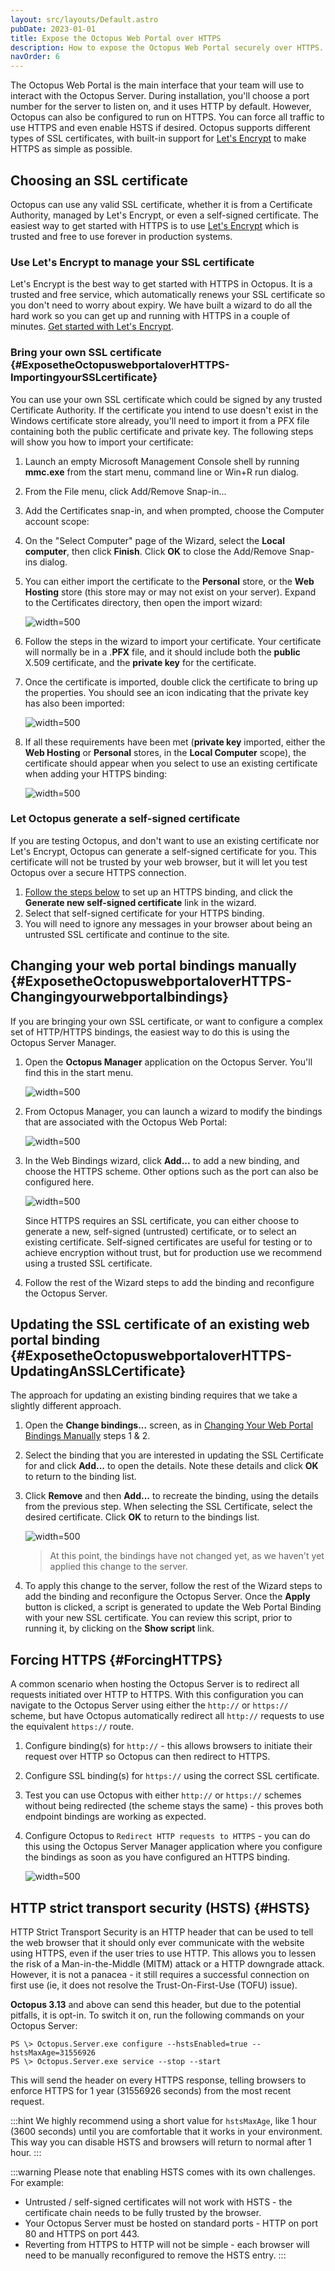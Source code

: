 ```yaml
---
layout: src/layouts/Default.astro
pubDate: 2023-01-01
title: Expose the Octopus Web Portal over HTTPS
description: How to expose the Octopus Web Portal securely over HTTPS.
navOrder: 6
---
```


The Octopus Web Portal is the main interface that your team will use to interact with the Octopus Server. During installation, you'll choose a port number for the server to listen on, and it uses HTTP by default. However, Octopus can also be configured to run on HTTPS. You can force all traffic to use HTTPS and even enable HSTS if desired. Octopus supports different types of SSL certificates, with built-in support for [Let's Encrypt](/docs/security/exposing-octopus/lets-encrypt-integration.md) to make HTTPS as simple as possible.

## Choosing an SSL certificate

Octopus can use any valid SSL certificate, whether it is from a Certificate Authority, managed by Let's Encrypt, or even a self-signed certificate. The easiest way to get started with HTTPS is to use [Let's Encrypt](/docs/security/exposing-octopus/lets-encrypt-integration.md) which is trusted and free to use forever in production systems.

### Use Let's Encrypt to manage your SSL certificate

Let's Encrypt is the best way to get started with HTTPS in Octopus. It is a trusted and free service, which automatically renews your SSL certificate so you don't need to worry about expiry. We have built a wizard to do all the hard work so you can get up and running with HTTPS in a couple of minutes. [Get started with Let's Encrypt](/docs/security/exposing-octopus/lets-encrypt-integration.md).

### Bring your own SSL certificate {#ExposetheOctopuswebportaloverHTTPS-ImportingyourSSLcertificate}

You can use your own SSL certificate which could be signed by any trusted Certificate Authority. If the certificate you intend to use doesn't exist in the Windows certificate store already, you'll need to import it from a PFX file containing both the public certificate and private key. The following steps will show you how to import your certificate:

1. Launch an empty Microsoft Management Console shell by running **mmc.exe** from the start menu, command line or Win+R run dialog.

1. From the File menu, click Add/Remove Snap-in...
1. Add the Certificates snap-in, and when prompted, choose the Computer account scope:
1. On the "Select Computer" page of the Wizard, select the **Local computer**, then click **Finish**. Click **OK** to close the Add/Remove Snap-ins dialog.
1. You can either import the certificate to the **Personal** store, or the **Web Hosting** store (this store may or may not exist on your server). Expand to the Certificates directory, then open the import wizard:

    ![](images/3278100.png "width=500")

1. Follow the steps in the wizard to import your certificate. Your certificate will normally be in a .**PFX** file, and it should include both the **public** X.509 certificate, and the **private key** for the certificate.

1. Once the certificate is imported, double click the certificate to bring up the properties. You should see an icon indicating that the private key has also been imported:

    ![](images/3278099.png "width=500")

1. If all these requirements have been met (**private key** imported, either the **Web Hosting** or **Personal** stores, in the **Local Computer** scope), the certificate should appear when you select to use an existing certificate when adding your HTTPS binding:

    ![](images/ssl.png "width=500")

### Let Octopus generate a self-signed certificate

If you are testing Octopus, and don't want to use an existing certificate nor Let's Encrypt, Octopus can generate a self-signed certificate for you. This certificate will not be trusted by your web browser, but it will let you test Octopus over a secure HTTPS connection.

1. [Follow the steps below](#ExposetheOctopuswebportaloverHTTPS-Changingyourwebportalbindings) to set up an HTTPS binding, and click the **Generate new self-signed certificate** link in the wizard.
1. Select that self-signed certificate for your HTTPS binding.
1. You will need to ignore any messages in your browser about being an untrusted SSL certificate and continue to the site.

## Changing your web portal bindings manually {#ExposetheOctopuswebportaloverHTTPS-Changingyourwebportalbindings}

If you are bringing your own SSL certificate, or want to configure a complex set of HTTP/HTTPS bindings, the easiest way to do this is using the Octopus Server Manager.

1. Open the **Octopus Manager** application on the Octopus Server. You'll find this in the start menu.

    ![](images/3278103.png "width=500")

1. From Octopus Manager, you can launch a wizard to modify the bindings that are associated with the Octopus Web Portal:

    ![](images/bindings.png "width=500")

1. In the Web Bindings wizard, click **Add...** to add a new binding, and choose the HTTPS scheme. Other options such as the port can also be configured here.

    ![](images/addingssl.png "width=500")

    Since HTTPS requires an SSL certificate, you can either choose to generate a new, self-signed (untrusted) certificate, or to select an existing certificate. Self-signed certificates are useful for testing or to achieve encryption without trust, but for production use we recommend using a trusted SSL certificate.

1. Follow the rest of the Wizard steps to add the binding and reconfigure the Octopus Server.

## Updating the SSL certificate of an existing web portal binding {#ExposetheOctopuswebportaloverHTTPS-UpdatingAnSSLCertificate}

The approach for updating an existing binding requires that we take a slightly different approach.

1. Open the **Change bindings...** screen, as in [Changing Your Web Portal Bindings Manually](#ExposetheOctopuswebportaloverHTTPS-Changingyourwebportalbindings) steps 1 & 2.

1. Select the binding that you are interested in updating the SSL Certificate for and click **Add...** to open the details. Note these details and click **OK** to return to the binding list.

1. Click **Remove** and then **Add...** to recreate the binding, using the details from the previous step. When selecting the SSL Certificate, select the desired certificate. Click **OK** to return to the bindings list.

    ![](images/updatessl.png "width=500")

    > At this point, the bindings have not changed yet, as we haven't yet applied this change to the server.

1. To apply this change to the server, follow the rest of the Wizard steps to add the binding and reconfigure the Octopus Server. Once the **Apply** button is clicked, a script is generated to update the Web Portal Binding with your new SSL certificate. You can review this script, prior to running it, by clicking on the **Show script** link.

## Forcing HTTPS {#ForcingHTTPS}

A common scenario when hosting the Octopus Server is to redirect all requests initiated over HTTP to HTTPS. With this configuration you can navigate to the Octopus Server using either the `http://` or `https://` scheme, but have Octopus automatically redirect all `http://` requests to use the equivalent `https://` route.

1. Configure binding(s) for `http://` - this allows browsers to initiate their request over HTTP so Octopus can then redirect to HTTPS.
1. Configure SSL binding(s) for `https://` using the correct SSL certificate.
1. Test you can use Octopus with either `http://` or `https://` schemes without being redirected (the scheme stays the same) - this proves both endpoint bindings are working as expected.
1. Configure Octopus to `Redirect HTTP requests to HTTPS` - you can do this using the Octopus Server Manager application where you configure the bindings as soon as you have configured an HTTPS binding.

    ![](images/forcessl.png "width=500")

## HTTP strict transport security (HSTS) {#HSTS}

HTTP Strict Transport Security is an HTTP header that can be used to tell the web browser that it should only ever communicate with the website using HTTPS, even if the user tries to use HTTP. This allows you to lessen the risk of a Man-in-the-Middle (MITM) attack or a HTTP downgrade attack. However, it is not a panacea - it still requires a successful connection on first use (ie, it does not resolve the Trust-On-First-Use (TOFU) issue).

**Octopus 3.13** and above can send this header, but due to the potential pitfalls, it is opt-in. To switch it on, run the following commands on your Octopus Server:

```
PS \> Octopus.Server.exe configure --hstsEnabled=true --hstsMaxAge=31556926
PS \> Octopus.Server.exe service --stop --start
```

This will send the header on every HTTPS response, telling browsers to enforce HTTPS for 1 year (31556926 seconds) from the most recent request.

:::hint
We highly recommend using a short value for `hstsMaxAge`, like 1 hour (3600 seconds) until you are comfortable that it works in your environment. This way you can disable HSTS and browsers will return to normal after 1 hour.
:::

:::warning
Please note that enabling HSTS comes with its own challenges. For example:

* Untrusted / self-signed certificates will not work with HSTS - the certificate chain needs to be fully trusted by the browser.
* Your Octopus Server must be hosted on standard ports - HTTP on port 80 and HTTPS on port 443.
* Reverting from HTTPS to HTTP will not be simple - each browser will need to be manually reconfigured to remove the HSTS entry.
:::
